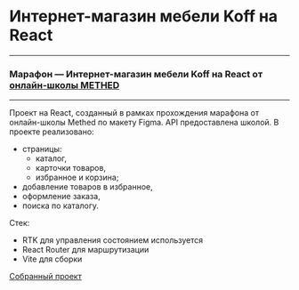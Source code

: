 # Интернет-магазин мебели Koff на React

---

### Марафон — Интернет-магазин мебели Koff на React от [онлайн-школы METHED](https://www.youtube.com/@my.methed)

---

Проект на React, созданный в рамках прохождения марафона от онлайн-школы Methed по макету Figma. API предоставлена школой.
В проекте реализовано:

- страницы:
  - каталог,
  - карточки товаров,
  - избранное и корзина;
- добавление товаров в избранное,
- оформление заказа,
- поиска по каталогу.

Стек:

- RTK для управления состоянием используется
- React Router для маршрутизации
- Vite для сборки

[Собранный проект](https://koff-litrepa.vercel.app/)


